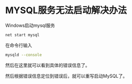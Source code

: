 # MYSQL服务无法启动解决办法


Windows启动mysql服务
``` bash 
net start mysql 
```

在命令行输入
``` bash 
mysqld --console 
```
然后在这里就可以看到具体的错误信息了。

然后根据错误信息定位到错误后，就可以重写启动MySQL了。


